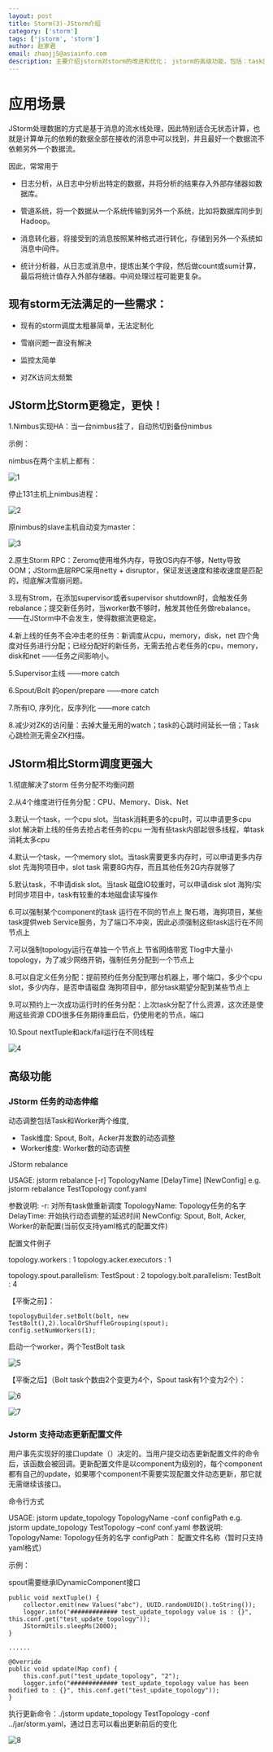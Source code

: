 ```yaml
---
layout: post
title: Storm(3)-JStorm介绍
category: ['storm']
tags: ['jstorm', 'storm']
author: 赵家君
email: zhaojj5@asiainfo.com
description: 主要介绍jstorm对storm的改进和优化； jstorm的高级功能，包括：task的动态伸缩 和 动态更新配置文件。
---
```


# 应用场景 #

JStorm处理数据的方式是基于消息的流水线处理，因此特别适合无状态计算，也就是计算单元的依赖的数据全部在接收的消息中可以找到，并且最好一个数据流不依赖另外一个数据流。

因此，常常用于

- 日志分析，从日志中分析出特定的数据，并将分析的结果存入外部存储器如数据库。

- 管道系统，将一个数据从一个系统传输到另外一个系统，比如将数据库同步到Hadoop。

- 消息转化器，将接受到的消息按照某种格式进行转化，存储到另外一个系统如消息中间件。

- 统计分析器，从日志或消息中，提炼出某个字段，然后做count或sum计算，最后将统计值存入外部存储器。中间处理过程可能更复杂。

## 现有storm无法满足的一些需求： ##

- 现有的storm调度太粗暴简单，无法定制化

- 雪崩问题一直没有解决

- 监控太简单

- 对ZK访问太频繁


## JStorm比Storm更稳定，更快！ ##

1.Nimbus实现HA：当一台nimbus挂了，自动热切到备份nimbus

示例：

nimbus在两个主机上都有：

![1](/images/zhaojiajun/2017-07-02-storm-3img1.png)

停止131主机上nimbus进程：

![2](/images/zhaojiajun/2017-07-02-storm-3img2.png)

原nimbus的slave主机自动变为master：

![3](/images/zhaojiajun/2017-07-02-storm-3img3.png)

2.原生Storm RPC：Zeromq使用堆外内存，导致OS内存不够，Netty导致OOM；JStorm底层RPC采用netty + disruptor，保证发送速度和接收速度是匹配的，彻底解决雪崩问题。

3.现有Strom，在添加supervisor或者supervisor shutdown时，会触发任务rebalance；提交新任务时，当worker数不够时，触发其他任务做rebalance。——在JStorm中不会发生，使得数据流更稳定。

4.新上线的任务不会冲击老的任务：新调度从cpu，memory，disk，net 四个角度对任务进行分配；已经分配好的新任务，无需去抢占老任务的cpu，memory，disk和net ——任务之间影响小。

5.Supervisor主线 ——more catch

6.Spout/Bolt 的open/prepare ——more catch

7.所有IO, 序列化，反序列化 ——more catch

8.减少对ZK的访问量：去掉大量无用的watch；task的心跳时间延长一倍；Task心跳检测无需全ZK扫描。


## JStorm相比Storm调度更强大 ##

1.彻底解决了storm 任务分配不均衡问题

2.从4个维度进行任务分配：CPU、Memory、Disk、Net

3.默认一个task，一个cpu slot。当task消耗更多的cpu时，可以申请更多cpu slot 
解决新上线的任务去抢占老任务的cpu
一淘有些task内部起很多线程，单task消耗太多cpu

4.默认一个task，一个memory slot。当task需要更多内存时，可以申请更多内存slot
先海狗项目中，slot task 需要8G内存，而且其他任务2G内存就够了

5.默认task，不申请disk slot。当task 磁盘IO较重时，可以申请disk slot
海狗/实时同步项目中，task有较重的本地磁盘读写操作

6.可以强制某个component的task 运行在不同的节点上
聚石塔，海狗项目，某些task提供web Service服务，为了端口不冲突，因此必须强制这些task运行在不同节点上

7.可以强制topology运行在单独一个节点上
节省网络带宽
Tlog中大量小topology，为了减少网络开销，强制任务分配到一个节点上

8.可以自定义任务分配：提前预约任务分配到哪台机器上，哪个端口，多少个cpu slot，多少内存，是否申请磁盘
海狗项目中，部分task期望分配到某些节点上

9.可以预约上一次成功运行时的任务分配：上次task分配了什么资源，这次还是使用这些资源
CDO很多任务期待重启后，仍使用老的节点，端口

10.Spout nextTuple和ack/fail运行在不同线程

![4](/images/zhaojiajun/2017-07-02-storm-3img4.png)

## 高级功能 ##

### JStorm 任务的动态伸缩 ###

动态调整包括Task和Worker两个维度,

- Task维度: Spout, Bolt，Acker并发数的动态调整
- Worker维度: Worker数的动态调整

JStorm rebalance

   USAGE: jstorm rebalance [-r] TopologyName [DelayTime] [NewConfig]
   e.g. jstorm rebalance TestTopology conf.yaml

   参数说明:
   -r: 对所有task做重新调度
   TopologyName: Topology任务的名字
   DelayTime: 开始执行动态调整的延迟时间
   NewConfig: Spout, Bolt, Acker, Worker的新配置(当前仅支持yaml格式的配置文件)

配置文件例子

 topology.workers : 1
 topology.acker.executors : 1
 
 topology.spout.parallelism: 
     TestSpout : 2
 topology.bolt.parallelism: 
     TestBolt : 4

【平衡之前】：

    topologyBuilder.setBolt(bolt, new TestBolt(),2).localOrShuffleGrouping(spout);
    config.setNumWorkers(1);

启动一个worker，两个TestBolt task

![5](/images/zhaojiajun/2017-07-02-storm-3img5.png)

【平衡之后】（Bolt task个数由2个变更为4个，Spout task有1个变为2个）：

![6](/images/zhaojiajun/2017-07-02-storm-3img6.png)

![7](/images/zhaojiajun/2017-07-02-storm-3img7.png)


### Jstorm 支持动态更新配置文件 ###

用户事先实现好的接口update（）决定的。当用户提交动态更新配置文件的命令后，该函数会被回调。更新配置文件是以component为级别的，每个component都有自己的update，如果哪个component不需要实现配置文件动态更新，那它就无需继续该接口。

命令行方式

   USAGE: jstorm  update_topology  TopologyName  -conf configPath
   e.g. jstorm  update_topology  TestTopology –conf  conf.yaml
   参数说明:
   TopologyName: Topology任务的名字
   configPath： 配置文件名称（暂时只支持yaml格式）


示例：

spout需要继承IDynamicComponent接口

	public void nextTuple() {
    	collector.emit(new Values("abc"), UUID.randomUUID().toString());
    	logger.info("############# test_update_topology value is : {}", this.conf.get("test_update_topology"));
    	JStormUtils.sleepMs(2000);
    }

	......

	@Override
	public void update(Map conf) {
		this.conf.put("test_update_topology", "2");
		logger.info("############# test_update_topology value has been modified to : {}", this.conf.get("test_update_topology"));
	}


执行更新命令：./jstorm  update_topology  TestTopology -conf ../jar/storm.yaml，通过日志可以看出更新前后的变化

![8](/images/zhaojiajun/2017-07-02-storm-3img8.png)




	